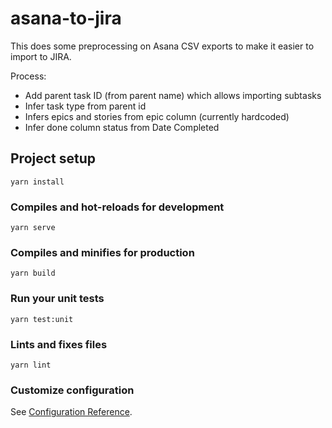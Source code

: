 # asana-to-jira

This does some preprocessing on Asana CSV exports to make it easier to import to JIRA.

Process:

- Add parent task ID (from parent name) which allows importing subtasks
- Infer task type from parent id
- Infers epics and stories from epic column (currently hardcoded)
- Infer done column status from Date Completed

## Project setup

```
yarn install
```

### Compiles and hot-reloads for development

```
yarn serve
```

### Compiles and minifies for production

```
yarn build
```

### Run your unit tests

```
yarn test:unit
```

### Lints and fixes files

```
yarn lint
```

### Customize configuration

See [Configuration Reference](https://cli.vuejs.org/config/).
